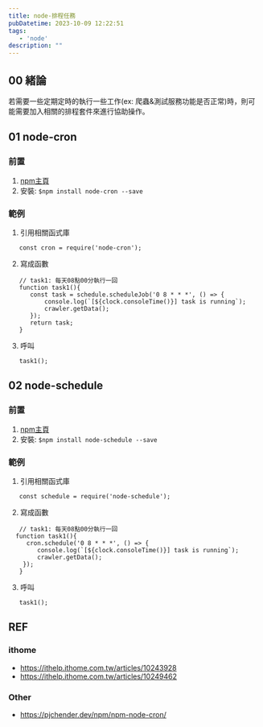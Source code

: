 ```yaml
---
title: node-排程任務
pubDatetime: 2023-10-09 12:22:51
tags:
   - 'node'
description: ""
---
```


## 00 緒論
若需要一些定期定時的執行一些工作(ex: 爬蟲&測試服務功能是否正常)時，則可能需要加入相關的排程套件來進行協助操作。
<!--more-->

## 01 node-cron

### 前置
1. [npm主頁](https://www.npmjs.com/package/node-cron)
2. 安裝: `$npm install node-cron --save`

### 範例
1. 引用相關函式庫
  ```javascript=
     const cron = require('node-cron');
  ```
2. 寫成函數
  ```javascript=
     // task1: 每天08點00分執行一回
     function task1(){
        const task = schedule.scheduleJob('0 8 * * *', () => {
            console.log(`[${clock.consoleTime()}] task is running`);
            crawler.getData();
        });
        return task;
     }
  ```
3. 呼叫
  ```javascript=
     task1();
  ```

## 02 node-schedule
### 前置
1. [npm主頁](https://www.npmjs.com/search?q=node-schedule)
2. 安裝: `$npm install node-schedule --save`

### 範例
1. 引用相關函式庫
  ```javascript=
     const schedule = require('node-schedule');
  ```
2. 寫成函數
  ```javascript=
     // task1: 每天08點00分執行一回
    function task1(){
       cron.schedule('0 8 * * *', () => {
          console.log(`[${clock.consoleTime()}] task is running`);
          crawler.getData();
      });
     }
  ```
3. 呼叫
  ```javascript=
     task1();
  ```

## REF
### ithome
- https://ithelp.ithome.com.tw/articles/10243928
- https://ithelp.ithome.com.tw/articles/10249462
### Other
- https://pjchender.dev/npm/npm-node-cron/